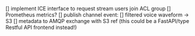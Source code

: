 [] implement ICE interface to request stream users join ACL group
[] Prometheus metrics?
[] publish channel event:
  [] filtered voice waveform -> S3
  [] metadata to AMQP exchange with S3 ref (this could be a FastAPI/type Restful API frontend instead!)

